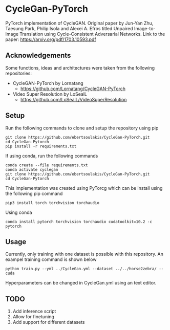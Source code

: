 # CycleGan-PyTorch

PyTorch implementation of CycleGAN. Original paper by Jun-Yan Zhu, Taesung Park, Philip Isola and Alexei A. Efros titled Unpaired Image-to-Image Translation
using Cycle-Consistent Adversarial Networks. Link to the paper: https://arxiv.org/pdf/1703.10593.pdf 

## Acknowledgements

Some functions, ideas and architectures were taken from the following repositories:

- CycleGAN-PyTorch by Lornatang
    - https://github.com/Lornatang/CycleGAN-PyTorch
- Video Super Resolution by LoSealL
  - https://github.com/LoSealL/VideoSuperResolution

## Setup

Run the following commands to clone and setup the repository using pip

```
git clone https://github.com/ebertsoulakis/CycleGan-PyTorch.git
cd CycleGan-Pytorch
pip install -r requirements.txt
```

If using conda, run the following commands

```
conda create --file requirements.txt
conda activate cyclegan
git clone https://github.com/ebertsoulakis/CycleGan-PyTorch.git
cd CycleGan-Pytorch
```

This implementation was created using PyTorcg which can be install using the following pip command
```
pip3 install torch torchvision torchaudio
```

Using conda
```
conda install pytorch torchvision torchaudio cudatoolkit=10.2 -c pytorch
```

## Usage

Currently, only training with one dataset is possible with this repository. An exampel training command is shown below

```
python train.py --yml ../CycleGan.yml --dataset ../../horse2zebra/ --cuda
```

Hyperparameters can be changed in CycleGan.yml using an text editor.

## TODO

1. Add inference script
2. Allow for finetuning
3. Add support for different datasets


